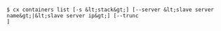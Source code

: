 <!-- layout:code post: containers_usage -->

```

$ cx containers list [-s &lt;stack&gt;] [--server &lt;slave server name&gt;|&lt;slave server ip&gt;] [--trunc 
]

```
